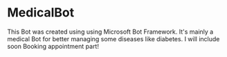 # MedicalBot
This Bot was created using using Microsoft Bot Framework.
It's mainly a medical Bot for better managing some diseases like diabetes.
I will include soon Booking appointment part!
